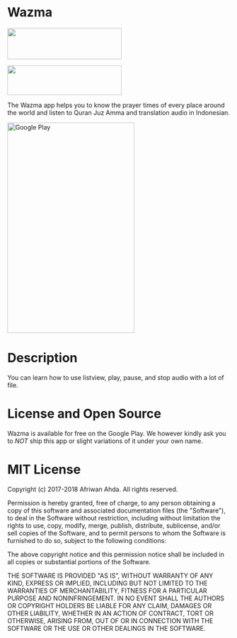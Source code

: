 # Wazma
<a href="https://itunes.apple.com/nz/app/wazma-al-quran-murottal/id1389802235?mt=8" style="clear: left; float: left; margin-bottom: 1em; margin-right: 1em;">
<img height="70" src="https://housing.umn.edu/sites/housing.umn.edu/files/ww_app-store-badge_150909.png" width="258.4" />
</a><a href="https://play.google.com/store/apps/details?id=motion.studio.jadwalshalat&amp;hl=in">
<img height="67" src="https://www.newstalkflorida.com/wp-content/uploads/2017/01/Get_it_on_Google_play.png" width="258.4" />
</a>

The Wazma app helps you to know the prayer times of every place around the world and listen to Quran Juz Amma and translation audio in Indonesian.

[<img src="https://lh3.googleusercontent.com/Dnw-i0Lesv2sblDbdtmml4VQrASPe-CxdZA_UqGrYi5ZZrPW9GS9e5KLFeHiU6MKCA=h900" width="286.583" height="475" alt="Google Play"/>](https://play.google.com/store/apps/details?id=motion.studio.jadwalshalat&hl=in)

# Description

You can learn how to use listview, play, pause, and stop audio with a lot of file.

# License and Open Source

Wazma is available for free on the Google Play. We however kindly ask you to *NOT* ship this app or slight variations of it under your own name.

# MIT License

Copyright (c) 2017-2018 Afriwan Ahda. All rights reserved.

Permission is hereby granted, free of charge, to any person obtaining a
copy of this software and associated documentation files (the "Software"),
to deal in the Software without restriction, including
without limitation the rights to use, copy, modify, merge, publish,
distribute, sublicense, and/or sell copies of the Software, and to
permit persons to whom the Software is furnished to do so, subject to
the following conditions:

The above copyright notice and this permission notice shall be included
in all copies or substantial portions of the Software.

THE SOFTWARE IS PROVIDED "AS IS", WITHOUT WARRANTY OF ANY KIND, EXPRESS
OR IMPLIED, INCLUDING BUT NOT LIMITED TO THE WARRANTIES OF
MERCHANTABILITY, FITNESS FOR A PARTICULAR PURPOSE AND NONINFRINGEMENT.
IN NO EVENT SHALL THE AUTHORS OR COPYRIGHT HOLDERS BE LIABLE FOR ANY
CLAIM, DAMAGES OR OTHER LIABILITY, WHETHER IN AN ACTION OF CONTRACT,
TORT OR OTHERWISE, ARISING FROM, OUT OF OR IN CONNECTION WITH THE
SOFTWARE OR THE USE OR OTHER DEALINGS IN THE SOFTWARE.
